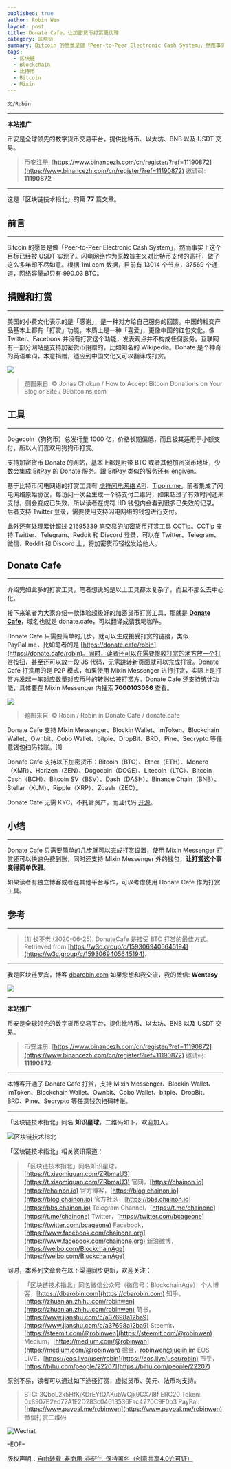 ```yaml
---
published: true
author: Robin Wen
layout: post
title: Donate Cafe，让加密货币打赏更优雅
category: 区块链
summary: Bitcoin 的愿景是做「Peer-to-Peer Electronic Cash System」，然而事实上这个目标已经被 USDT 实现了。闪电网络作为原教旨主义对比特币支付的寄托，做了这么多年却不尽如意。根据 1ml.com 数据，目前有 13014 个节点，37569 个通道，网络容量却只有 990.03 BTC。Donate Cafe 只需要简单的几步就可以完成打赏设置，使用 Mixin Messenger 打赏还可以快速免费到账，同时还支持 Mixin Messenger 外的钱包，让打赏这个事变得简单优雅。如果读者有独立博客或者在其他平台写作，可以考虑使用 Donate Cafe 作为打赏工具。
tags:
  - 区块链
  - Blockchain
  - 比特币
  - Bitcoin
  - Mixin
---
```


`文/Robin`

***

**本站推广**

币安是全球领先的数字货币交易平台，提供比特币、以太坊、BNB 以及 USDT 交易。

> 币安注册: [https://www.binancezh.com/cn/register/?ref=11190872](https://www.binancezh.com/cn/register/?ref=11190872)
> 邀请码: **11190872**

***

这是「区块链技术指北」的第 **77** 篇文章。

## 前言
***

Bitcoin 的愿景是做「Peer-to-Peer Electronic Cash System」，然而事实上这个目标已经被 USDT 实现了。闪电网络作为原教旨主义对比特币支付的寄托，做了这么多年却不尽如意。根据 1ml.com 数据，目前有 13014 个节点，37569 个通道，网络容量却只有 990.03 BTC。

## 捐赠和打赏
***

美国的小费文化表示的是「感谢」，是一种对方给自己服务的回馈。中国的社交产品基本上都有「打赏」功能，本质上是一种「喜爱」，更像中国的红包文化。像 Twitter、Facebook 并没有打赏这个功能，发表观点并不构成任何服务。互联网有一部分网站是支持加密货币捐赠的，比如知名的 Wikipedia。Donate 是个神奇的英语单词，本意捐赠，适应到中国文化又可以翻译成打赏。

![](https://cdn.dbarobin.com/a69e2b5.png)

> 题图来自: © Jonas Chokun / How to Accept Bitcoin Donations on Your Blog or Site / 99bitcoins.com

## 工具
***

Dogecoin（狗狗币）总发行量 1000 亿，价格长期偏低，而且极其适用于小额支付，所以人们喜欢用狗狗币打赏。

支持加密货币 Donate 的网站，基本上都是附带 BTC 或者其他加密货币地址，少数会集成 [BitPay](https://bitpay.com/docs/donations) 的 Donate 服务。跟 BitPay 类似的服务还有 [engiven](https://engiven.com)。

基于比特币闪电网络的打赏工具有 [虎符闪电网络 API](https://dbarobin.com/2019/03/19/lightning-network-donate)、[Tippin.me](https://tippin.me)。前者集成了闪电网络原始协议，每访问一次会生成一个待支付二维码，如果超过了有效时间还未支付，则会变成已失效，所以读者在虎符 HD 钱包内会看到很多已失效的记录。后者支持 Twitter 登录，需要使用支持闪电网络的钱包进行支付。

此外还有处理累计超过 21695339 笔交易的加密货币打赏工具 [CCTip](https://cctip.io/index)。CCTip 支持 Twitter、Telegram、Reddit 和 Discord 登录，可以在 Twitter、Telegram、微信、Reddit 和 Discord 上，将加密货币轻松发给他人。

## Donate Cafe
***

介绍完如此多的打赏工具，笔者想说的是以上工具都太复杂了，而且不那么去中心化。

接下来笔者为大家介绍一款体验超级好的加密货币打赏工具，那就是 **[Donate Cafe](https://donate.cafe)**，域名也就是 donate.cafe，可以翻译成请我喝咖啡。

Donate Cafe 只需要简单的几步，就可以生成接受打赏的链接，类似 PayPal.me，比如笔者的是 [https://donate.cafe/robin](https://donate.cafe/robin)。同时，读者还可以在需要接收打赏的地方放一个打赏按钮，甚至还可以放一段 JS 代码，无需跳转新页面就可以完成打赏。Donate Cafe 打赏用的是 P2P 模式，如果使用 Mixin Messenger 进行打赏，实际上是打赏方发起一笔对应数量对应币种的转账给被打赏方。Donate Cafe 还支持统计功能，具体要在 Mixin Messenger 内搜索 **7000103066** 查看。

![](https://cdn.dbarobin.com/wvfab6x.png)

> 题图来自: © Robin / Robin in Donate Cafe / donate.cafe

Donate Cafe 支持 Mixin Messenger、Blockin Wallet、imToken、Blockchain Wallet、Ownbit、Cobo Wallet、bitpie、DropBit、BRD、Pine、Secrypto 等任意钱包扫码转账。[1]

Donafe Cafe 支持以下加密货币：Bitcoin（BTC）、Ether（ETH）、Monero（XMR）、Horizen（ZEN）、Dogocoin（DOGE）、Litecoin（LTC）、Bitcoin Cash（BCH）、Bitcoin SV（BSV）、Dash（DASH）、Binance Chain（BNB）、Stellar（XLM）、Ripple（XRP）、Zcash（ZEC）。

Donate Cafe 无需 KYC，不托管资产，而且代码 [开源](https://github.com/MixinNetwork/donate.cafe)。

## 小结
***

Donate Cafe 只需要简单的几步就可以完成打赏设置，使用 Mixin Messenger 打赏还可以快速免费到账，同时还支持 Mixin Messenger 外的钱包，**让打赏这个事变得简单优雅**。

如果读者有独立博客或者在其他平台写作，可以考虑使用 Donate Cafe 作为打赏工具。

## 参考
***

> [1] 长不老 (2020-06-25). DonateCafe 是接受 BTC 打赏的最佳方式. Retrieved from [https://w3c.group/c/1593069405645194](https://w3c.group/c/1593069405645194).

***

我是区块链罗宾，博客 [dbarobin.com](https://dbarobin.com/)
如果您想和我交流，我的微信: **Wentasy**

![](https://cdn.dbarobin.com/w0wignb.png)

***

**本站推广**

币安是全球领先的数字货币交易平台，提供比特币、以太坊、BNB 以及 USDT 交易。

> 币安注册: [https://www.binancezh.com/cn/register/?ref=11190872](https://www.binancezh.com/cn/register/?ref=11190872)
> 邀请码: **11190872**

***

本博客开通了 Donate Cafe 打赏，支持 Mixin Messenger、Blockin Wallet、imToken、Blockchain Wallet、Ownbit、Cobo Wallet、bitpie、DropBit、BRD、Pine、Secrypto 等任意钱包扫码转账。

<center>
    <div class="--donate-button"
         data-button-id="f8b9df0d-af9a-460d-8258-d3f435445075"
    ></div>
</center>

***

「区块链技术指北」同名 **知识星球**，二维码如下，欢迎加入。

![区块链技术指北](https://cdn.dbarobin.com/3YzonTR.png)

「区块链技术指北」相关资讯渠道：

> 「区块链技术指北」同名知识星球，[https://t.xiaomiquan.com/ZRbmaU3](https://t.xiaomiquan.com/ZRbmaU3)
> 官网，[https://chainon.io](https://chainon.io)
> 官方博客，[https://blog.chainon.io](https://blog.chainon.io)
> 官方社区，[https://bbs.chainon.io](https://bbs.chainon.io)
> Telegram Channel，[https://t.me/chainone](https://t.me/chainone)
> Twitter，[https://twitter.com/bcageone](https://twitter.com/bcageone)
> Facebook，[https://www.facebook.com/chainone.org](https://www.facebook.com/chainone.org)
> 新浪微博，[https://weibo.com/BlockchainAge](https://weibo.com/BlockchainAge)

同时，本系列文章会在以下渠道同步更新，欢迎关注：

> 「区块链技术指北」同名微信公众号（微信号：BlockchainAge）
> 个人博客，[https://dbarobin.com](https://dbarobin.com)
> 知乎，[https://zhuanlan.zhihu.com/robinwen](https://zhuanlan.zhihu.com/robinwen)
> 简书，[https://www.jianshu.com/c/a37698a12ba9](https://www.jianshu.com/c/a37698a12ba9)
> Steemit，[https://steemit.com/@robinwen](https://steemit.com/@robinwen)
> Medium，[https://medium.com/@robinwan](https://medium.com/@robinwan)
> 掘金，[robinwen@juejin.im](https://juejin.im/user/5673ccae60b2260ee435f89a/posts)
> EOS LIVE，[https://eos.live/user/robin](https://eos.live/user/robin)
> 币乎，[https://bihu.com/people/22207](https://bihu.com/people/22207)

原创不易，读者可以通过如下途径打赏，虚拟货币、美元、法币均支持。

> BTC: 3QboL2k5HfKjKDrEYtQAKubWCjx9CX7i8f
> ERC20 Token: 0x8907B2ed72A1E2D283c04613536Fac4270C9F0b3
> PayPal: [https://www.paypal.me/robinwen](https://www.paypal.me/robinwen)
> 微信打赏二维码

![Wechat](https://cdn.dbarobin.com/SzoNl5b.jpg)

–EOF–

版权声明：[自由转载-非商用-非衍生-保持署名（创意共享4.0许可证）](http://creativecommons.org/licenses/by-nc-nd/4.0/deed.zh)